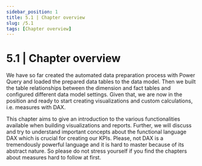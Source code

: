 ```yaml
---
sidebar_position: 1
title: 5.1 | Chapter overview
slug: /5.1
tags: [Chapter overview]
---
```


# 5.1 | Chapter overview

We have so far created the automated data preparation process with Power Query and loaded the prepared data tables to the data model. Then we built the table relationships between the dimension and fact tables and configured different data model settings. Given that, we are now in the position and ready to start creating visualizations and custom calculations, i.e. measures with DAX.

This chapter aims to give an introduction to the various functionalities available when building visualizations and reports. Further, we will discuss and try to understand important concepts about the functional language DAX which is crucial for creating our KPIs. Please, not DAX is a tremendously powerful language and it is hard to master because of its abstract nature. So please do not stress yourself if you find the chapters about measures hard to follow at first.